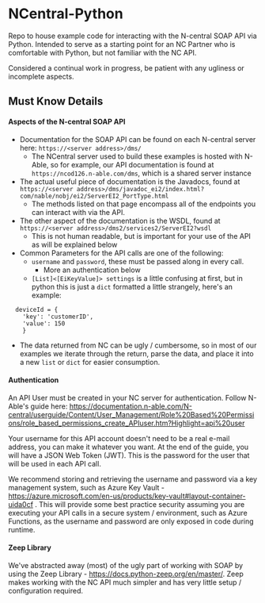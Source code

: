 # NCentral-Python
Repo to house example code for interacting with the N-central SOAP API via Python. Intended to serve as a starting point for an NC Partner who is comfortable with Python, but not familiar with the NC API.

Considered a continual work in progress, be patient with any ugliness or incomplete aspects.

## Must Know Details

#### Aspects of the N-central SOAP API
- Documentation for the SOAP API can be found on each N-central server here: `https://<server address>/dms/`
	- The NCentral server used to build these examples is hosted with N-Able, so for example, our API documentation is found at `https://ncod126.n-able.com/dms`, which is a shared server instance
- The actual useful piece of documentation is the Javadocs, found at `https://<server address>/dms/javadoc_ei2/index.html?com/nable/nobj/ei2/ServerEI2_PortType.html`
	- The methods listed on that page encompass all of the endpoints you can interact with via the API.
- The other aspect of the documentation is the WSDL, found at `https://<server address>/dms2/services2/ServerEI2?wsdl`
	- This is not human readable, but is important for your use of the API as will be explained below
- Common Parameters for the API calls are one of the following:
	- `username` and `password`, these must be passed along in every call.
		- More an authentication below
	- `[List]<[EiKeyValue]> settings` is a little confusing at first, but in python this is just a `dict` formatted a little strangely, here's an example: 
```
  deviceId = {
    'key': 'customerID',
    'value': 150
    }
```
- The data returned from NC can be ugly / cumbersome, so in most of our examples we iterate through the return, parse the data, and place it into a new `list` or `dict` for easier consumption. 

#### Authentication

An API User must be created in your NC server for authentication. Follow N-Able's guide here: https://documentation.n-able.com/N-central/userguide/Content/User_Management/Role%20Based%20Permissions/role_based_permissions_create_APIuser.htm?Highlight=api%20user

Your username for this API account doesn't need to be a real e-mail address, you can make it whatever you want. At the end of the guide, you will have a JSON Web Token (JWT). This is the password for the user that will be used in each API call.

We recommend storing and retrieving the username and password via a key management system, such as Azure Key Vault - https://azure.microsoft.com/en-us/products/key-vault#layout-container-uida0cf . This will provide some best practice security assuming you are executing your API calls in a secure system / environment, such as Azure Functions, as the username and password are only exposed in code during runtime.

#### Zeep Library

We've abstracted away (most) of the ugly part of working with SOAP by using the Zeep Library - https://docs.python-zeep.org/en/master/. Zeep makes working with the NC API much simpler and has very little setup / configuration required. 
